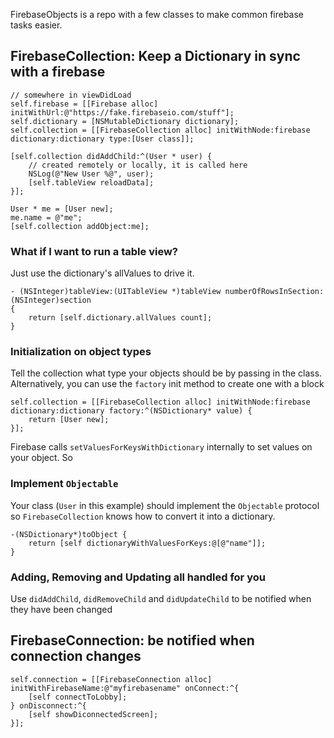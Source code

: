 FirebaseObjects is a repo with a few classes to make common firebase tasks easier. 

FirebaseCollection: Keep a Dictionary in sync with a firebase
-------------------------------------------------------------

    // somewhere in viewDidLoad
    self.firebase = [[Firebase alloc] initWithUrl:@"https://fake.firebaseio.com/stuff"];
    self.dictionary = [NSMutableDictionary dictionary];
    self.collection = [[FirebaseCollection alloc] initWithNode:firebase dictionary:dictionary type:[User class]];
    
    [self.collection didAddChild:^(User * user) {
        // created remotely or locally, it is called here
        NSLog(@"New User %@", user);
        [self.tableView reloadData];
    }];
    
    User * me = [User new];
    me.name = @"me";
    [self.collection addObject:me];
    
### What if I want to run a table view?

Just use the dictionary's allValues to drive it. 

    - (NSInteger)tableView:(UITableView *)tableView numberOfRowsInSection:(NSInteger)section
    {
        return [self.dictionary.allValues count];
    }


### Initialization on object types

Tell the collection what type your objects should be by passing in the class. Alternatively, you can use the `factory` init method to create one with a block

    self.collection = [[FirebaseCollection alloc] initWithNode:firebase dictionary:dictionary factory:^(NSDictionary* value) {
        return [User new];
    }];
    
Firebase calls `setValuesForKeysWithDictionary` internally to set values on your object. So 

### Implement `Objectable`

Your class (`User` in this example) should implement the `Objectable` protocol so `FirebaseCollection` knows how to convert it into a dictionary.

    -(NSDictionary*)toObject {
        return [self dictionaryWithValuesForKeys:@[@"name"]];
    }
    
### Adding, Removing and Updating all handled for you

Use `didAddChild`, `didRemoveChild` and `didUpdateChild` to be notified when they have been changed



FirebaseConnection: be notified when connection changes
-------------------------------------------------------

    self.connection = [[FirebaseConnection alloc] initWithFirebaseName:@"myfirebasename" onConnect:^{
        [self connectToLobby];
    } onDisconnect:^{
        [self showDiconnectedScreen];
    }];
